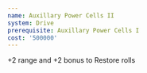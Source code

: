 ```yaml
---
name: Auxillary Power Cells II
system: Drive
prerequisite: Auxillary Power Cells I
cost: '500000'
---
```

+2 range and +2 bonus to Restore rolls